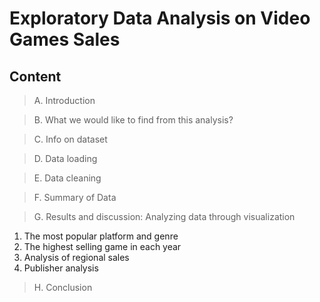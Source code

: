 # Exploratory Data Analysis on Video Games Sales
## Content
> A. Introduction

> B. What we would like to find from this analysis?

> C. Info on dataset

> D. Data loading

> E. Data cleaning

> F. Summary of Data

> G. Results and discussion: Analyzing data through visualization

1. The most popular platform and genre
2. The highest selling game in each year
3. Analysis of regional sales
4. Publisher analysis

> H. Conclusion
